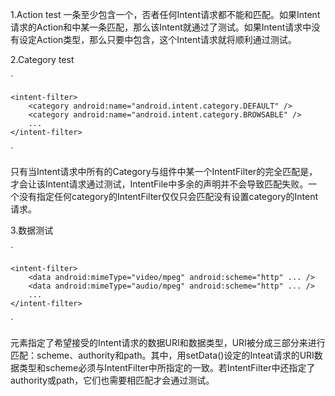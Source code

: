 1.Action test
一条<Intent-filter>至少包含一个<action>，否者任何Intent请求都不能和<Intent-filter>匹配。如果Intent请求的Action和<Intent-filter>中某一条<action>匹配，那么该Intent就通过了测试。如果Intent请求中没有设定Action类型，那么只要<Intent-filter>中包含<action>，这个Intent请求就将顺利通过测试。

2.Category test

`

    <intent-filter>
        <category android:name="android.intent.category.DEFAULT" />
        <category android:name="android.intent.category.BROWSABLE" />
        ...
    </intent-filter>
`

只有当Intent请求中所有的Category与组件中某一个IntentFilter的<category>完全匹配是，才会让该Intent请求通过测试，IntentFile中多余的<category>声明并不会导致匹配失败。一个没有指定任何category的IntentFilter仅仅只会匹配没有设置category的Intent请求。

3.数据测试

`

    <intent-filter>
        <data android:mimeType="video/mpeg" android:scheme="http" ... />
        <data android:mimeType="audio/mpeg" android:scheme="http" ... />
        ...
    </intent-filter>

`

<data>元素指定了希望接受的Intent请求的数据URI和数据类型，URI被分成三部分来进行匹配：scheme、authority和path。其中，用setData()设定的Inteat请求的URI数据类型和scheme必须与IntentFilter中所指定的一致。若IntentFilter中还指定了authority或path，它们也需要相匹配才会通过测试。